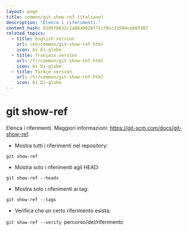 ```yaml
---
layout: page
title: common/git-show-ref (italiano)
description: "Elenca i riferimenti."
content_hash: 8145f8632c2a88a9628f71cf8cc22594cab8f38f
related_topics:
  - title: English version
    url: /en/common/git-show-ref.html
    icon: bi bi-globe
  - title: français version
    url: /fr/common/git-show-ref.html
    icon: bi bi-globe
  - title: Türkçe version
    url: /tr/common/git-show-ref.html
    icon: bi bi-globe
---
```

# git show-ref

Elenca i riferimenti.
Maggiori informazioni: <https://git-scm.com/docs/git-show-ref>.

- Mostra tutti i riferimenti nel repository:

`git show-ref`

- Mostra solo i riferimenti agli HEAD:

`git show-ref --heads`

- Mostra solo i riferimenti ai tag:

`git show-ref --tags`

- Verifica che un certo riferimento esista:

`git show-ref --verify `<span class="tldr-var badge badge-pill bg-dark-lm bg-white-dm text-white-lm text-dark-dm font-weight-bold">percorso/del/riferimento</span>
